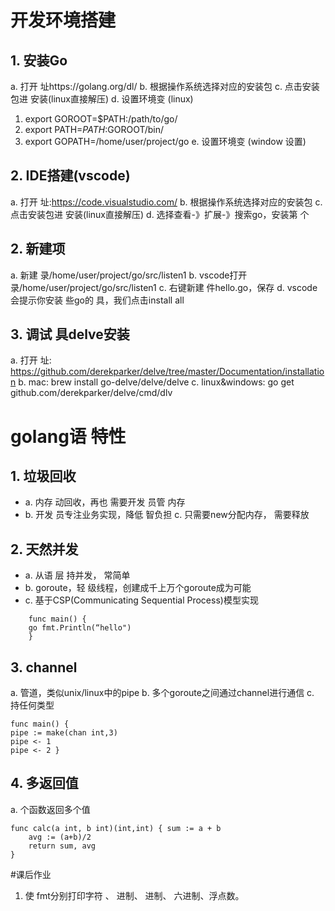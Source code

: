 # 开发环境搭建

## 1. 安装Go
a. 打开 址https://golang.org/dl/
b. 根据操作系统选择对应的安装包
c. 点击安装包进 安装(linux直接解压)
d. 设置环境变 (linux)
1. export GOROOT=$PATH:/path/to/go/
2. export PATH=$PATH:$GOROOT/bin/
3. export GOPATH=/home/user/project/go
e. 设置环境变 (window  设置)


## 2. IDE搭建(vscode)
a. 打开 址:https://code.visualstudio.com/ b. 根据操作系统选择对应的安装包
c. 点击安装包进 安装(linux直接解压)
d. 选择查看-》扩展-》搜索go，安装第 个


## 2. 新建项 
a. 新建 录/home/user/project/go/src/listen1
b.  vscode打开 录/home/user/project/go/src/listen1
c. 右键新建 件hello.go，保存
d. vscode会提示你安装 些go的 具，我们点击install all


## 3. 调试 具delve安装
a. 打开 址: https://github.com/derekparker/delve/tree/master/Documentation/installation
b. mac: brew install go-delve/delve/delve
c. linux&windows: go get github.com/derekparker/delve/cmd/dlv





# golang语 特性
## 1. 垃圾回收
- a. 内存 动回收，再也 需要开发 员管 内存
- b. 开发 员专注业务实现，降低  智负担 c. 只需要new分配内存， 需要释放
## 2. 天然并发
- a. 从语 层  持并发， 常简单
- b. goroute，轻 级线程，创建成千上万个goroute成为可能 
- c. 基于CSP(Communicating Sequential Process)模型实现
```
    func main() {
    go fmt.Println(“hello")
    }
```
## 3. channel
a. 管道，类似unix/linux中的pipe
b. 多个goroute之间通过channel进行通信 
c.  持任何类型
```
func main() {
pipe := make(chan int,3)
pipe <- 1
pipe <- 2 }
```


## 4. 多返回值
a.  个函数返回多个值
```
func calc(a int, b int)(int,int) { sum := a + b
    avg := (a+b)/2
    return sum, avg
}
```



#课后作业
1. 使 fmt分别打印字符 、 进制、 进制、 六进制、浮点数。
